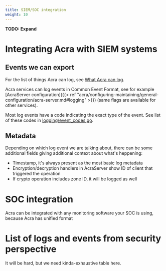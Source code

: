 ```yaml
---
title: SIEM/SOC integration
weight: 10
---
```


**TODO: Expand**

# Integrating Acra with SIEM systems 


## Events we can export

For the list of things Acra can log, see [What Acra can log](/acra/security-controls/security-logging-and-events).

Acra services can log events in Common Event Format, see for example
[AcraServer configuration]({{< ref "acra/configuring-maintaining/general-configuration/acra-server.md#logging" >}})
(same flags are available for other services).

Most log events have a code indicating the exact type of the event. See list of these codes in
[logging/event\_codes.go](https://github.com/cossacklabs/acra/blob/master/logging/event_codes.go).

## Metadata 

Depending on which log event we are talking about, there can be some additional fields giving additional context about what's heppening:

* Timestamp, it's always present as the most basic log metadata
* Encryption/decryption handlers in AcraServer show ID of client that triggered the operation
* If crypto operation includes zone ID, it will be logged as well

# SOC integration

Acra can be integrated with any monitoring software your SOC is using, because Acra has unified format


# List of logs and events from security perspective

It will be hard, but we need kinda-exhaustive table here.
<!-- parse https://github.com/cossacklabs/acra/blob/master/logging/event_codes.go and group by importance? -->
